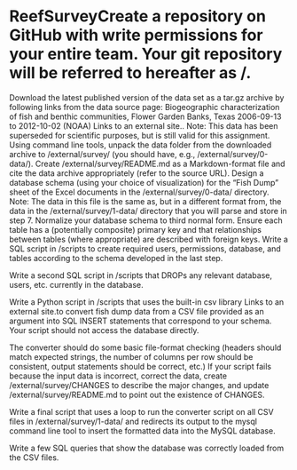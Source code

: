 # ReefSurveyCreate a repository on GitHub with write permissions for your entire team. Your git repository will be referred to hereafter as <repoBase>/.
Download the latest published version of the data set as a tar.gz archive by following links from the data source page: Biogeographic characterization of fish and benthic communities, Flower Garden Banks, Texas 2006-09-13 to 2012-10-02 (NOAA) Links to an external site.. Note: This data has been superseded for scientific purposes, but is still valid for this assignment.
Using command line tools, unpack the data folder from the downloaded archive to <repoBase>/external/survey/ (you should have, e.g., <repoBase>/external/survey/0-data/).
Create <repoBase>/external/survey/README.md as a Markdown-format file and cite the data archive appropriately (refer to the source URL).
Design a database schema (using your choice of visualization) for the “Fish Dump” sheet of the Excel documents in the <repoBase>/external/survey/0-data/ directory. Note: The data in this file is the same as, but in a different format from, the data in the <repoBase>/external/survey/1-data/ directory that you will parse and store in step 7.
Normalize your database schema to third normal form. Ensure each table has a (potentially composite) primary key and that relationships between tables (where appropriate) are described with foreign keys.
Write a SQL script in <repoBase>/scripts to create required users, permissions, database, and tables according to the schema developed in the last step.

Write a second SQL script in <repoBase>/scripts that DROPs any relevant database, users, etc. currently in the database.

Write a Python script in <repoBase>/scripts that uses the built-in csv library Links to an external site.to convert fish dump data from a CSV file provided as an argument into SQL INSERT statements that correspond to your schema. Your script should not access the database directly.

The converter should do some basic file-format checking (headers should match expected strings, the number of columns per row should be consistent, output statements should be correct, etc.) If your script fails because the input data is incorrect, correct the data, create <repoBase>/external/survey/CHANGES to describe the major changes, and update <repoBase>/external/survey/README.md to point out the existence of CHANGES.

Write a final script that uses a loop to run the converter script on all CSV files in <repoBase>/external/survey/1-data/ and redirects its output to the mysql command line tool to insert the formatted data into the MySQL database.

Write a few SQL queries that show the database was correctly loaded from the CSV files.
